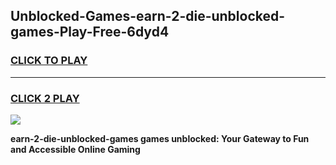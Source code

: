 
## Unblocked-Games-earn-2-die-unblocked-games-Play-Free-6dyd4
<h3>
<a href="https://premium76.site?title=earn-2-die-unblocked-games&ref=23A">CLICK TO PLAY</a></h3>
<hr>

<h3>
<a href="https://premium76.site?title=earn-2-die-unblocked-games&ref=23A">CLICK 2 PLAY</a>
  
</h3>

<a href="https://premium76.site?title=earn-2-die-unblocked-games&ref=23A"><img src="https://clearcache.store/games.png"></a>


**earn-2-die-unblocked-games games unblocked: Your Gateway to Fun and Accessible Online Gaming**
